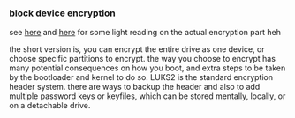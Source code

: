 ### block device encryption

see [here](https://wiki.archlinux.org/title/Dm-crypt) and [here](https://wiki.artixlinux.org/Main/InstallationWithFullDiskEncryption) for some light reading on the actual encryption part heh

the short version is, you can encrypt the entire drive as one device, or choose specific partitions to encrypt. the way you choose to encrypt has many potential consequences on how you boot, and extra steps to be taken by the bootloader and kernel to do so. LUKS2 is the standard encryption header system. there are ways to backup the header and also to add multiple password keys or keyfiles, which can be stored mentally, locally, or on a detachable drive.
